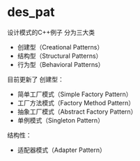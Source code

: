 # des_pat
设计模式的C++例子
分为三大类
- 创建型（Creational Patterns）
- 结构型（Structural Patterns）
- 行为型（Behavioral Patterns）

目前更新了
创建型：
- 简单工厂模式（Simple Factory Pattern）
- 工厂方法模式（Factory Method Pattern）
- 抽象工厂模式（Abstract Factory Pattern）
- 单例模式（Singleton Pattern）


结构性：
- 适配器模式（Adapter Pattern）